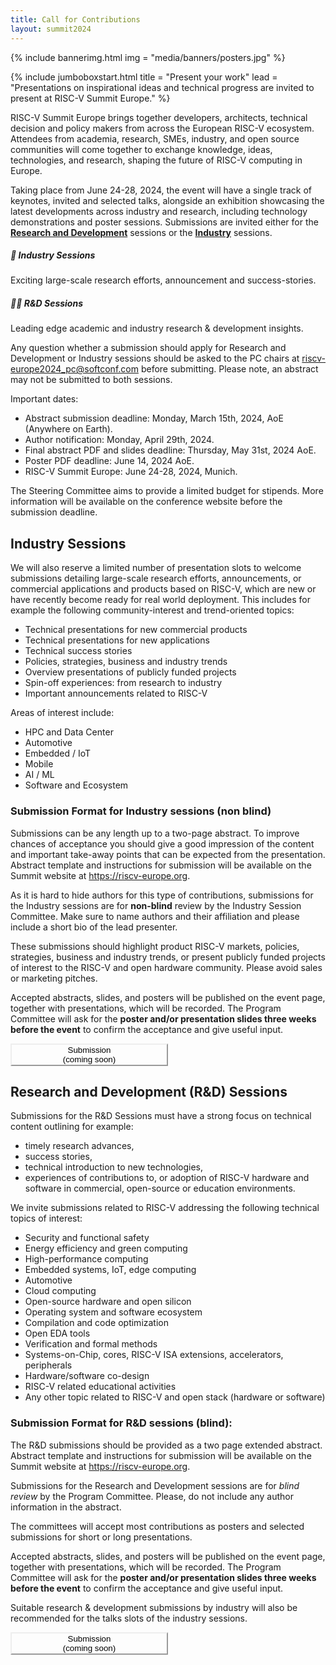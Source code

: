 ```yaml
---
title: Call for Contributions
layout: summit2024
---
```


{% include bannerimg.html
    img = "media/banners/posters.jpg"
%}

{% include jumboboxstart.html
    title = "Present your work"
    lead = "Presentations on inspirational ideas and technical progress are invited to present at RISC-V Summit Europe."
%}

RISC-V Summit Europe brings together developers, architects, technical decision
and policy makers from across the European RISC-V ecosystem. Attendees from
academia, research, SMEs, industry, and open source communities will come
together to exchange knowledge, ideas, technologies, and research, shaping the
future of RISC-V computing in Europe.

Taking place from June 24-28, 2024, the event will have a single track of
keynotes, invited and selected talks, alongside an exhibition showcasing the
latest developments across industry and research, including technology
demonstrations and poster sessions. Submissions are invited either for the
[**Research and Development**](#research-and-development-rd-sessions) sessions
or the [**Industry**](#industry-sessions) sessions.

<div class="row justify-content-md-center my-3">
  <div class="col-sm-4">
    <div class="card">
      <div class="card-body">
        <h5 class="card-title">🚀 Industry Sessions</h5>
        <p class="card-text">Exciting large-scale research efforts, announcement and success-stories.</p>
      </div>
    </div>
  </div>
  <div class="col-sm-4">
    <div class="card">
      <div class="card-body">
        <h5 class="card-title">👩‍🔬 R&D Sessions</h5>
        <p class="card-text">Leading edge academic and industry research & development insights.</p>
      </div>
    </div>
  </div>
</div>

Any question whether a submission should apply for Research and Development or
Industry sessions should be asked to the PC chairs at
riscv-europe2024_pc@softconf.com before submitting. Please note, an abstract may
not be submitted to both sessions.

Important dates:

- Abstract submission deadline: Monday, March 15th, 2024, AoE (Anywhere on Earth).
- Author notification: Monday, April 29th, 2024.
- Final abstract PDF and slides deadline: Thursday, May 31st, 2024 AoE.
- Poster PDF deadline: June 14, 2024 AoE.
- RISC-V Summit Europe: June 24-28, 2024, Munich.

The Steering Committee aims to provide a limited budget for stipends. More
information will be available on the conference website before the submission
deadline.

## Industry Sessions

We will also reserve a limited number of presentation slots to welcome
submissions detailing large-scale research efforts, announcements, or commercial
applications and products based on RISC-V, which are new or have recently become
ready for real world deployment. This includes for example the following
community-interest and trend-oriented topics:

- Technical presentations for new commercial products
- Technical presentations for new applications
- Technical success stories
- Policies, strategies, business and industry trends
- Overview presentations of publicly funded projects
- Spin-off experiences: from research to industry
- Important announcements related to RISC-V

Areas of interest include:

- HPC and Data Center
- Automotive
- Embedded / IoT
- Mobile
- AI / ML
- Software and Ecosystem

### Submission Format for Industry sessions (non blind)

Submissions can be any length up to a two-page abstract. To improve chances of
acceptance you should give a good impression of the content and important
take-away points that can be expected from the presentation. Abstract template
and instructions for submission will be available on the Summit website at
https://riscv-europe.org.

As it is hard to hide authors for this type of contributions, submissions for
the Industry sessions are for **non-blind** review by the Industry Session
Committee. Make sure to name authors and their affiliation and please include a
short bio of the lead presenter.

These submissions should highlight product RISC-V markets, policies, strategies,
business and industry trends, or present publicly funded projects of interest to
the RISC-V and open hardware community. Please avoid sales or marketing
pitches.

Accepted abstracts, slides, and posters will be published on the event page,
together with presentations, which will be recorded. The Program Committee will
ask for the **poster and/or presentation slides three weeks before the event**
to confirm the acceptance and give useful input.

<div class="row justify-content-md-center my-4">
    <button type="button" class="btn btn-lg disabled" style="background-color: var(--riscv-y); border-color: var(--riscv-y); width:50%;">Submission<br/>(coming soon)</button>
</div>

## Research and Development (R&D) Sessions

Submissions for the R&D Sessions must have a strong focus on technical content outlining
for example:

- timely research advances,
- success stories,
- technical introduction to new technologies,
- experiences of contributions to, or adoption of RISC-V hardware and software in commercial, open-source or education environments.

We invite submissions related to RISC-V addressing the following technical topics of interest:

- Security and functional safety
- Energy efficiency and green computing
- High-performance computing
- Embedded systems, IoT, edge computing
- Automotive
- Cloud computing
- Open-source hardware and open silicon
- Operating system and software ecosystem
- Compilation and code optimization
- Open EDA tools
- Verification and formal methods
- Systems-on-Chip, cores, RISC-V ISA extensions, accelerators, peripherals
- Hardware/software co-design
- RISC-V related educational activities
- Any other topic related to RISC-V and open stack (hardware or software)

### Submission Format for R&D sessions (blind):

The R&D submissions should be provided as a two page extended abstract. Abstract
template and instructions for submission will be available on the Summit website
at https://riscv-europe.org.

Submissions for the Research and Development sessions are for *blind review* by
the Program Committee. Please, do not include any author information in the
abstract.

The committees will accept most contributions as posters and selected
submissions for short or long presentations.

Accepted abstracts, slides, and posters will be published on the event page,
together with presentations, which will be recorded. The Program Committee will
ask for the **poster and/or presentation slides three weeks before the event**
to confirm the acceptance and give useful input.

Suitable research & development submissions by industry will also be recommended
for the talks slots of the industry sessions.

<div class="row justify-content-md-center my-4">
    <button type="button" class="btn btn-lg disabled" style="background-color: var(--riscv-y); border-color: var(--riscv-y); width:50%;">Submission<br/>(coming soon)</button>
</div>
